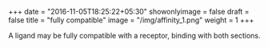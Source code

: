 +++
date = "2016-11-05T18:25:22+05:30"
showonlyimage = false
draft = false
title = "fully compatible"
image = "/img/affinity_1.png"
weight = 1
+++

A ligand may be fully compatible with a receptor, binding with both sections.

<audio src="/audio/a2002011001-e02-128k.mp3" autoplay> 
Sorry, your browser does not support the <audio> element. 
</audio>

<!--more-->

Sid and Greta will play the two parts of the receptor, represented by two different tones, each five notes apart (making an interval referred to as a perfect 5th.) Because they each represent one half of the single receptor, they will be playing a fixed rhythm together. (Sid and Greta demonstrate a few notes) .

Nick, Chris, and John all represent ligands, playing different individual tones in an erratic rhythm that isn’t in time with the receptors, and therefore not bound with them. (Nick, Chris, and John demonstrate?) Over time, Nick, who is playing a note compatible with the receptor chord, a possible “chord tone”, he will “bind” with the receptors by matching their rhythm and playing in harmony with them. His note is “compatible” because adding it produces a minor triad, what is referred to as “consonant” in music, or simply harmonious and easy to listen to. (Demonstrate minor triad)- but, because Chris and John are playing non-chord tones, which sound dissonant (or, uglier) with the receptor chord- (Chris and John play tones with Greta and Sid to demonstrate dissonance)- and in this case these other two ligands will not attempt to bind, instead remaining outside of the cell and continuing their erratic rhythms.  DEMONSTRATE PART 1A 